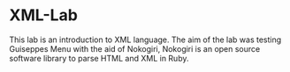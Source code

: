 # XML-Lab
This lab is an introduction to XML language. The aim of the lab was testing Guiseppes Menu with the aid of Nokogiri, Nokogiri is an open source software library to parse HTML and XML in Ruby.
